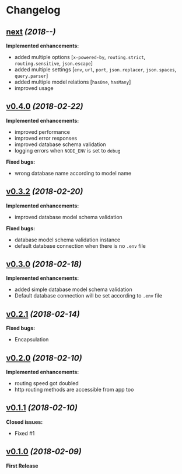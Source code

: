 # Changelog


## [next](https://github.com/foxifyjs/foxify/releases/tag/next) *(2018--)*

**Implemented enhancements:**
- added multiple options [`x-powered-by`, `routing.strict`, `routing.sensitive`, `json.escape`]
- added multiple settings [`env`, `url`, `port`, `json.replacer`, `json.spaces`, `query.parser`]
- added multiple model relations [`hasOne`, `hasMany`]
- improved usage


## [v0.4.0](https://github.com/foxifyjs/foxify/releases/tag/v0.4.0) *(2018-02-22)*

**Implemented enhancements:**
- improved performance
- improved error responses
- improved database schema validation
- logging errors when `NODE_ENV` is set to `debug`

**Fixed bugs:**
- wrong database name according to model name


## [v0.3.2](https://github.com/foxifyjs/foxify/releases/tag/v0.3.2) *(2018-02-20)*

**Implemented enhancements:**
- improved database model schema validation

**Fixed bugs:**
- database model schema validation instance
- default database connection when there is no `.env` file


## [v0.3.0](https://github.com/foxifyjs/foxify/releases/tag/v0.3.0) *(2018-02-18)*

**Implemented enhancements:**
- added simple database model schema validation
- Default database connection will be set according to `.env` file


## [v0.2.1](https://github.com/foxifyjs/foxify/releases/tag/v0.2.1) *(2018-02-14)*

**Fixed bugs:**
- Encapsulation


## [v0.2.0](https://github.com/foxifyjs/foxify/releases/tag/v0.2.0) *(2018-02-10)*

**Implemented enhancements:**
- routing speed got doubled
- http routing methods are accessible from app too


## [v0.1.1](https://github.com/foxifyjs/foxify/releases/tag/v0.1.1) *(2018-02-10)*

**Closed issues:**
- Fixed #1


## [v0.1.0](https://github.com/foxifyjs/foxify/releases/tag/v0.1.0) *(2018-02-09)*

**First Release**
